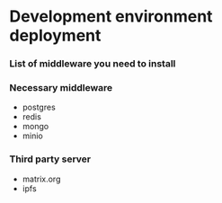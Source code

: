 # Development environment deployment

### List of middleware you need to install

### Necessary middleware

- postgres
- redis
- mongo
- minio

### Third party server

- matrix.org
- ipfs